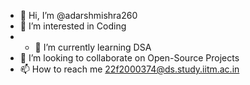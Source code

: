 - 👋 Hi, I’m @adarshmishra260
- 👀 I’m interested in Coding
- - 🌱 I’m currently learning DSA
- 💞️ I’m looking to collaborate on Open-Source Projects
- 📫 How to reach me 22f2000374@ds.study.iitm.ac.in

<!---
adarshmishra260/adarshmishra260 is a ✨ special ✨ repository because its `README.md` (this file) appears on your GitHub profile.
You can click the Preview link to take a look at your changes.
--->

